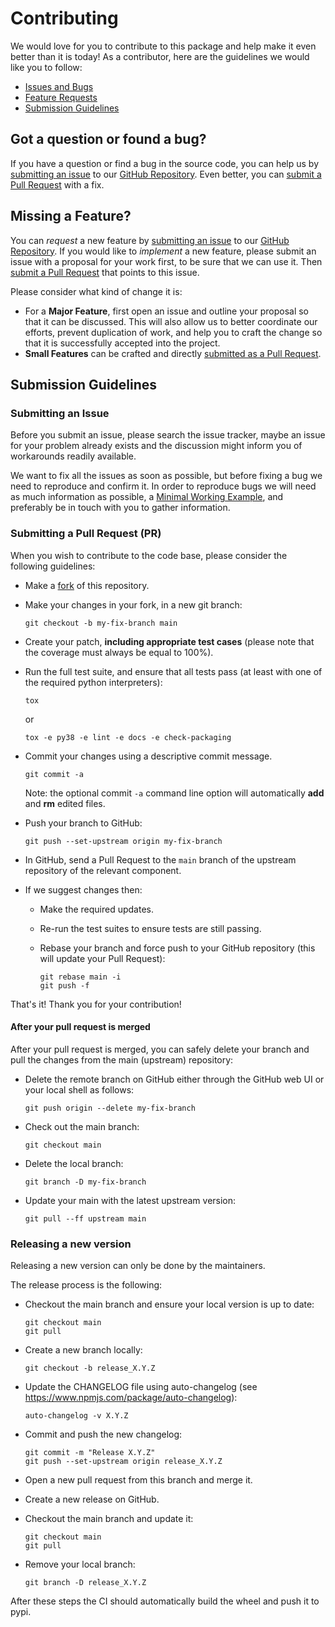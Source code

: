# Contributing

We would love for you to contribute to this package and help make it even better than it is today!
As a contributor, here are the guidelines we would like you to follow:
* [Issues and Bugs](#issue)
* [Feature Requests](#feature)
* [Submission Guidelines](#submit)

## <a name="issue"></a> Got a question or found a bug?

If you have a question or find a bug in the source code, you can help us by
[submitting an issue](#submit-issue) to our [GitHub Repository][github]. Even better, you can
[submit a Pull Request](#submit-pr) with a fix.

## <a name="feature"></a> Missing a Feature?

You can *request* a new feature by [submitting an issue](#submit-issue) to our
[GitHub Repository][github]. If you would like to *implement* a new feature, please submit an
issue with a proposal for your work first, to be sure that we can use it. Then
[submit a Pull Request](#submit-pr) that points to this issue.

Please consider what kind of change it is:
* For a **Major Feature**, first open an issue and outline your proposal so that it can be
discussed. This will also allow us to better coordinate our efforts, prevent duplication of work,
and help you to craft the change so that it is successfully accepted into the project.
* **Small Features** can be crafted and directly [submitted as a Pull Request](#submit-pr).

## <a name="submit"></a> Submission Guidelines

### <a name="submit-issue"></a> Submitting an Issue

Before you submit an issue, please search the issue tracker, maybe an issue for your problem
already exists and the discussion might inform you of workarounds readily available.

We want to fix all the issues as soon as possible, but before fixing a bug we need to reproduce
and confirm it. In order to reproduce bugs we will need as much information as possible, a
[Minimal Working Example](https://stackoverflow.com/help/minimal-reproducible-example), and
preferably be in touch with you to gather information.

### <a name="submit-pr"></a> Submitting a Pull Request (PR)

When you wish to contribute to the code base, please consider the following guidelines:
* Make a [fork](https://guides.github.com/activities/forking/) of this repository.
* Make your changes in your fork, in a new git branch:

  ```shell
  git checkout -b my-fix-branch main
  ```

* Create your patch, **including appropriate test cases** (please note that the coverage must
  always be equal to 100%).
* Run the full test suite, and ensure that all tests pass (at least with one of the required
  python interpreters):

  ```shell
  tox
  ```

  or

  ```shell
  tox -e py38 -e lint -e docs -e check-packaging
  ```

* Commit your changes using a descriptive commit message.

  ```shell
  git commit -a
  ```

  Note: the optional commit `-a` command line option will automatically **add** and **rm** edited
  files.
* Push your branch to GitHub:

  ```shell
  git push --set-upstream origin my-fix-branch
  ```

* In GitHub, send a Pull Request to the `main` branch of the upstream repository of the relevant
  component.
* If we suggest changes then:
  * Make the required updates.
  * Re-run the test suites to ensure tests are still passing.
  * Rebase your branch and force push to your GitHub repository (this will update your Pull
    Request):

    ```shell
    git rebase main -i
    git push -f
    ```

That's it! Thank you for your contribution!

#### After your pull request is merged

After your pull request is merged, you can safely delete your branch and pull the changes from the
main (upstream) repository:
* Delete the remote branch on GitHub either through the GitHub web UI or your local shell as follows:

  ```shell
  git push origin --delete my-fix-branch
  ```

* Check out the main branch:

  ```shell
  git checkout main
  ```

* Delete the local branch:

  ```shell
  git branch -D my-fix-branch
  ```

* Update your main with the latest upstream version:

  ```shell
  git pull --ff upstream main
  ```

### <a name="release"></a> Releasing a new version

Releasing a new version can only be done by the maintainers.

The release process is the following:
* Checkout the main branch and ensure your local version is up to date:

  ```shell
  git checkout main
  git pull
  ```

* Create a new branch locally:

  ```shell
  git checkout -b release_X.Y.Z
  ```

* Update the CHANGELOG file using auto-changelog (see https://www.npmjs.com/package/auto-changelog):

  ```shell
  auto-changelog -v X.Y.Z
  ```

* Commit and push the new changelog:

  ```shell
  git commit -m "Release X.Y.Z"
  git push --set-upstream origin release_X.Y.Z
  ```

* Open a new pull request from this branch and merge it.
* Create a new release on GitHub.
* Checkout the main branch and update it:

  ```shell
  git checkout main
  git pull
  ```

* Remove your local branch:

  ```shell
  git branch -D release_X.Y.Z
  ```

After these steps the CI should automatically build the wheel and push it to pypi.

[github]: https://github.com/siegert-lab/MorphOMICs
